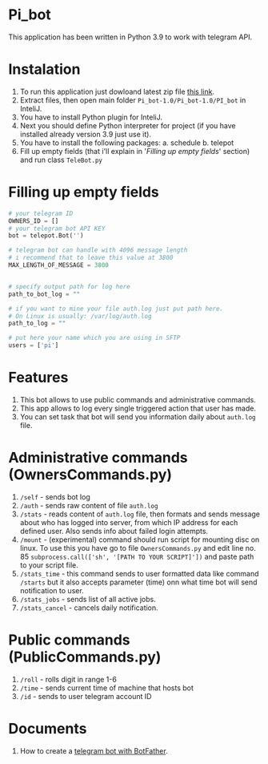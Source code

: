 # Pi_bot
This application has been written in Python 3.9 to work with telegram API.

# Instalation
1. To run this application just dowloand latest zip file <a href="https://github.com/ZiumC/Pi_bot/releases/tag/v1.0" rel="nofollow">this link</a>.
2. Extract files, then open main folder ```Pi_bot-1.0/Pi_bot-1.0/PI_bot``` in InteliJ.
3. You have to install Python plugin for InteliJ.
4. Next you should define Python interpreter for project (if you have installed already version 3.9 just use it).
5. You have to install the following packages:
   a. schedule
   b. telepot
6. Fill up empty fields (that i'll explain in '_Filling up empty fields_' section) and run class ```TeleBot.py```

# Filling up empty fields
``` python
# your telegram ID
OWNERS_ID = []
# your telegram bot API KEY
bot = telepot.Bot('')

# telegram bot can handle with 4096 message length
# i recommend that to leave this value at 3800
MAX_LENGTH_OF_MESSAGE = 3800


# specify output path for log here
path_to_bot_log = ""

# if you want to mine your file auth.log just put path here.
# On Linux is usually: /var/log/auth.log
path_to_log = ""

# put here your name which you are using in SFTP
users = ['pi']
```

# Features
1. This bot allows to use public commands and administrative commands.
2. This app allows to log every single triggered action that user has made.
3. You can set task that bot will send you information daily about ```auth.log``` file.

# Administrative commands (OwnersCommands.py)
1. ```/self``` - sends bot log
2. ```/auth``` - sends raw content of file ```auth.log```
3. ```/stats``` - reads content of ```auth.log``` file, then formats and sends message about who has logged into server, from which IP address for each defined user. Also sends info about failed login attempts.
4. ```/mount``` - (experimental) command should run script for mounting disc on linux. To use this you have go to file ```OwnersCommands.py``` and edit line no. 85 ```subprocess.call(['sh', '[PATH TO YOUR SCRIPT]'])``` and paste path to your script file.
5. ```/stats_time``` - this command sends to user formatted data like command ```/starts``` but it also accepts parameter (time) onn what time bot will send notification to user.
6. ```/stats_jobs``` - sends list of all active jobs.
7. ```/stats_cancel``` - cancels daily notification.

# Public commands (PublicCommands.py)
1. ```/roll``` - rolls digit in range 1-6
2. ```/time``` - sends current time of machine that hosts bot
3. ```/id``` - sends to user telegram account ID

# Documents
1. How to create a <a href="https://core.telegram.org/bots/tutorial#getting-ready" rel="nofollow">telegram bot with BotFather</a>.
